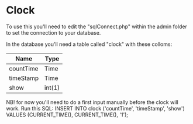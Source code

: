 # Clock
To use this you'll need to edit the "sqlConnect.php" within the admin folder to set the connection to your database.

In the database you'll need a table called "clock" with these colloms: 

Name        |    Type
------------|------------------------
countTime   |    Time
timeStamp   |    Time
show        |    int(1)

NB! for now you'll need to do a first input manually before the clock will work.
  Run this SQL: INSERT INTO clock ('countTime', 'timeStamp', 'show') VALUES (CURRENT_TIME(), CURRENT_TIME(), '1');
